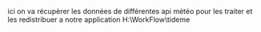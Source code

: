 ici on va récupèrer les données de différentes api météo pour les traiter et les redistribuer a notre application  H:\WorkFlow\tideme


